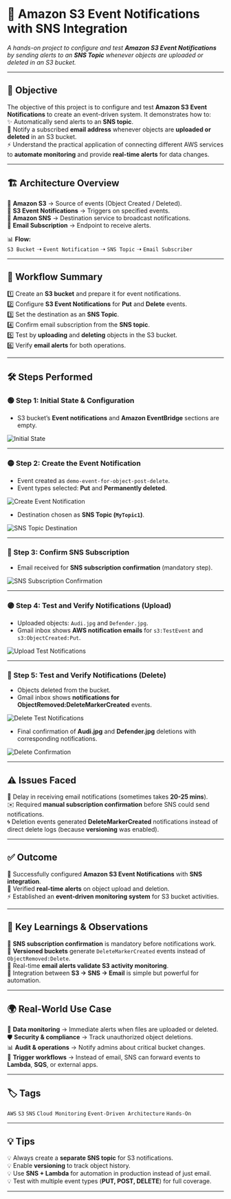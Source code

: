 # 🔔 Amazon S3 Event Notifications with SNS Integration

*A hands-on project to configure and test **Amazon S3 Event Notifications** by sending alerts to an **SNS Topic** whenever objects are uploaded or deleted in an S3 bucket.*  

---

## 🎯 Objective  
The objective of this project is to configure and test **Amazon S3 Event Notifications** to create an event-driven system. It demonstrates how to:  
✨ Automatically send alerts to an **SNS topic**.  
📩 Notify a subscribed **email address** whenever objects are **uploaded or deleted** in an S3 bucket.  
⚡ Understand the practical application of connecting different AWS services to **automate monitoring** and provide **real-time alerts** for data changes.  

---

## 🏗️ Architecture Overview  
🔹 **Amazon S3** → Source of events (Object Created / Deleted).  
🔹 **S3 Event Notifications** → Triggers on specified events.  
🔹 **Amazon SNS** → Destination service to broadcast notifications.  
🔹 **Email Subscription** → Endpoint to receive alerts.  

📊 **Flow:**  
`S3 Bucket` ➝ `Event Notification` ➝ `SNS Topic` ➝ `Email Subscriber`  

---

## 🔄 Workflow Summary  
1️⃣ Create an **S3 bucket** and prepare it for event notifications.  
2️⃣ Configure **S3 Event Notifications** for **Put** and **Delete** events.  
3️⃣ Set the destination as an **SNS Topic**.  
4️⃣ Confirm email subscription from the **SNS topic**.  
5️⃣ Test by **uploading** and **deleting** objects in the S3 bucket.  
6️⃣ Verify **email alerts** for both operations.  

---

## 🛠️ Steps Performed  

### 🟢 Step 1: Initial State & Configuration  
- S3 bucket’s **Event notifications** and **Amazon EventBridge** sections are empty.  

![Initial State](https://github.com/user-attachments/assets/ba8697fa-70f9-4087-b098-6f39fbf83b00)  

---

### 🟡 Step 2: Create the Event Notification  
- Event created as `demo-event-for-object-post-delete`.  
- Event types selected: **Put** and **Permanently deleted**.  

![Create Event Notification](https://github.com/user-attachments/assets/2bd3889b-ca69-4e82-abf0-45099b2565df)  

- Destination chosen as **SNS Topic (`MyTopic1`)**.  

![SNS Topic Destination](https://github.com/user-attachments/assets/f8a88921-79a7-4557-8499-752bef08ea3d)  

---

### 🔵 Step 3: Confirm SNS Subscription  
- Email received for **SNS subscription confirmation** (mandatory step).  

![SNS Subscription Confirmation](https://github.com/user-attachments/assets/329c0fc2-e137-4c15-8cf0-5361c04b88ae)  

---

### 🟣 Step 4: Test and Verify Notifications (Upload)  
- Uploaded objects: `Audi.jpg` and `Defender.jpg`.  
- Gmail inbox shows **AWS notification emails** for `s3:TestEvent` and `s3:ObjectCreated:Put`.  

![Upload Test Notifications](https://github.com/user-attachments/assets/11f1053f-590e-4dbd-ba1e-52610a65c7ff)  

---

### 🔴 Step 5: Test and Verify Notifications (Delete)  
- Objects deleted from the bucket.  
- Gmail inbox shows **notifications for ObjectRemoved:DeleteMarkerCreated** events.  

![Delete Test Notifications](https://github.com/user-attachments/assets/d02f0916-f3db-48f9-ab17-b0428810ea14)  

- Final confirmation of **Audi.jpg** and **Defender.jpg** deletions with corresponding notifications.  

![Delete Confirmation](https://github.com/user-attachments/assets/50274762-3f02-41a4-b0aa-015c308fdf74)  

---

## ⚠️ Issues Faced  
🐌 Delay in receiving email notifications (sometimes takes **20-25 mins**).  
✉️ Required **manual subscription confirmation** before SNS could send notifications.  
🌀 Deletion events generated **DeleteMarkerCreated** notifications instead of direct delete logs (because **versioning** was enabled).  

---

## ✅ Outcome  
🎉 Successfully configured **Amazon S3 Event Notifications** with **SNS integration**.  
📩 Verified **real-time alerts** on object upload and deletion.  
⚡ Established an **event-driven monitoring system** for S3 bucket activities.  

---

## 📘 Key Learnings & Observations  
🔑 **SNS subscription confirmation** is mandatory before notifications work.  
🔑 **Versioned buckets** generate `DeleteMarkerCreated` events instead of `ObjectRemoved:Delete`.  
🔑 Real-time **email alerts validate S3 activity monitoring**.  
🔑 Integration between **S3 → SNS → Email** is simple but powerful for automation.  

---

## 🌍 Real-World Use Case  
📡 **Data monitoring** → Immediate alerts when files are uploaded or deleted.  
🛡️ **Security & compliance** → Track unauthorized object deletions.  
📊 **Audit & operations** → Notify admins about critical bucket changes.  
🤖 **Trigger workflows** → Instead of email, SNS can forward events to **Lambda**, **SQS**, or external apps.  

---

## 🏷️ Tags  
`AWS` `S3` `SNS` `Cloud Monitoring` `Event-Driven Architecture` `Hands-On`  

---

## 💡 Tips  
💡 Always create a **separate SNS topic** for S3 notifications.  
💡 Enable **versioning** to track object history.  
💡 Use **SNS + Lambda** for automation in production instead of just email.  
💡 Test with multiple event types (**PUT, POST, DELETE**) for full coverage.  

---
